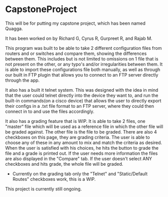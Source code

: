# CapstoneProject
This will be for putting my capstone project, which has been named Quagga.

It has been worked on by Richard G, Cyrus R, Gurpreet R, and Rajab M. 

This program was built to be able to take 2 different configuration files from routers and or switches and compare them, showing the differences between them. This includes but is not limited to omissions on 1 file that is not present on the other, or any typo's and/or irregularities between them. It is able to import these configurations file both manually, as well as through our built in FTP plugin that allows you to connect to an FTP server directly through the app.

It also has a built it telnet system. This was designed with the idea in mind that the user could telnet directly into the device they want to, and run the built-in commands(on a cisco device) that allows the user to directly export their configs in a .txt file format to an FTP server, where they could then connect in to and use the files accordingly.

It also has a grading feature that is WIP. It is able to take 2 files, one "master" file which will be used as a reference file in which the other file will be graded against. The other file is the file to be graded. There are also 4 checkboxes on this page, they are grading criteria. The user is able to choose any of these in any amount to mix and match the criteria as desired. When the user is satisfied with his choices, he hits the button to grade the file and a grade is printed out. If the user needs more information the files are also displayed in the "Compare" tab. If the user doesn't select ANY checkboxes and hits grade, the whole file will be graded.

- Currently on the grading tab only the "Telnet" and "Static/Default Routes" checkboxes work, this is a WIP.

This project is currently still ongoing.
